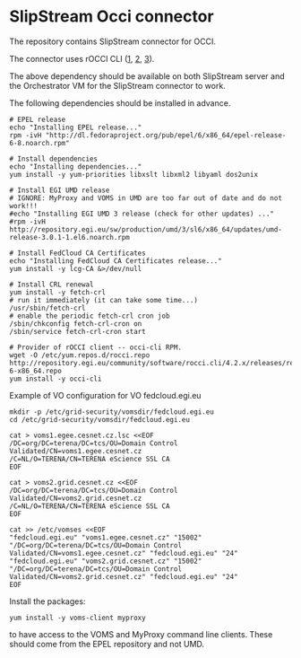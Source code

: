 SlipStream Occi connector 
===========================

The repository contains SlipStream connector for OCCI.

The connector uses rOCCI CLI ([1][rocci], [2][roccicode], [3][roccicli]).

The above dependency should be available on both SlipStream server and the 
Orchestrator VM for the SlipStream connector to work.

The following dependencies should be installed in advance.

```
# EPEL release
echo "Installing EPEL release..."
rpm -ivH "http://dl.fedoraproject.org/pub/epel/6/x86_64/epel-release-6-8.noarch.rpm"

# Install dependencies
echo "Installing dependencies..."
yum install -y yum-priorities libxslt libxml2 libyaml dos2unix

# Install EGI UMD release
# IGNORE: MyProxy and VOMS in UMD are too far out of date and do not work!!!
#echo "Installing EGI UMD 3 release (check for other updates) ..."
#rpm -ivH http://repository.egi.eu/sw/production/umd/3/sl6/x86_64/updates/umd-release-3.0.1-1.el6.noarch.rpm

# Install FedCloud CA Certificates
echo "Installing FedCloud CA Certificates release..."
yum install -y lcg-CA &>/dev/null

# Install CRL renewal
yum install -y fetch-crl
# run it immediately (it can take some time...)
/usr/sbin/fetch-crl
# enable the periodic fetch-crl cron job
/sbin/chkconfig fetch-crl-cron on
/sbin/service fetch-crl-cron start

# Provider of rOCCI client -- occi-cli RPM.
wget -O /etc/yum.repos.d/rocci.repo http://repository.egi.eu/community/software/rocci.cli/4.2.x/releases/repofiles/sl-6-x86_64.repo
yum install -y occi-cli
```

Example of VO configuration for VO fedcloud.egi.eu

```
mkdir -p /etc/grid-security/vomsdir/fedcloud.egi.eu
cd /etc/grid-security/vomsdir/fedcloud.egi.eu

cat > voms1.egee.cesnet.cz.lsc <<EOF
/DC=org/DC=terena/DC=tcs/OU=Domain Control Validated/CN=voms1.egee.cesnet.cz
/C=NL/O=TERENA/CN=TERENA eScience SSL CA
EOF

cat > voms2.grid.cesnet.cz <<EOF
/DC=org/DC=terena/DC=tcs/OU=Domain Control Validated/CN=voms2.grid.cesnet.cz
/C=NL/O=TERENA/CN=TERENA eScience SSL CA
EOF

cat >> /etc/vomses <<EOF 
"fedcloud.egi.eu" "voms1.egee.cesnet.cz" "15002" "/DC=org/DC=terena/DC=tcs/OU=Domain Control Validated/CN=voms1.egee.cesnet.cz" "fedcloud.egi.eu" "24"
"fedcloud.egi.eu" "voms2.grid.cesnet.cz" "15002" "/DC=org/DC=terena/DC=tcs/OU=Domain Control Validated/CN=voms2.grid.cesnet.cz" "fedcloud.egi.eu" "24"
EOF
```

Install the packages:
```
yum install -y voms-client myproxy
```
to have access to the VOMS and MyProxy command line clients.  These
should come from the EPEL repository and not UMD.


[rocci]: http://occi-wg.org/2012/04/02/rocci-a-ruby-occi-framework/
[roccicode]: https://github.com/ffeldhaus/rOCCI
[roccicli]: http://repository.egi.eu/community/software/rocci.cli/
[fedcloud]: http://www.egi.eu/infrastructure/cloud/

